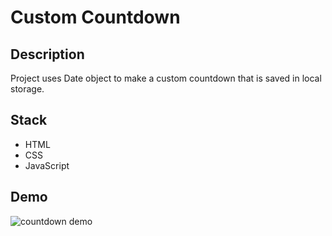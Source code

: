 # Custom Countdown   

## Description
Project uses Date object to make a custom countdown that is saved in local storage.

## Stack
- HTML
- CSS
- JavaScript

## Demo
![countdown demo](img/countdown_demo.gif)